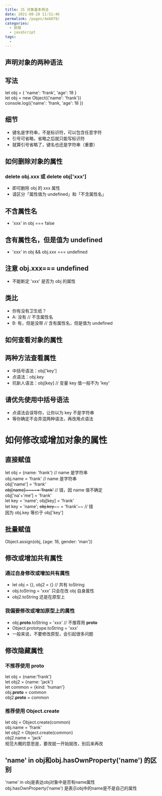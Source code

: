 ```yaml
---
title: JS 对象基本用法
date: 2021-08-28 11:51:46
permalink: /pages/4eb079/
categories:
  - 前端
  - javaScript
tags:
  - 
---
```

## 声明对象的两种语法
## 写法
let obj = { 'name': 'frank', 'age': 18 }<br />let obj = new Object({'name': 'frank'})<br />console.log({'name': 'frank, 'age': 18 })
## 细节

- 键名是字符串，不是标识符，可以包含任意字符
- 引号可省略，省略之后就只能写标识符
- 就算引号省略了，键名也还是字符串（重要）
## 如何删除对象的属性
### delete obj.xxx 或 delete obj['xxx']

- 即可删除 obj 的 xxx 属性
- 请区分「属性值为 undefined」和「不含属性名」
## 不含属性名

- 'xxx' in obj === false
## 含有属性名，但是值为 undefined

- 'xxx' in obj && obj.xxx === undefined
## 注意 obj.xxx=== undefined

- 不能断定 'xxx' 是否为 obj 的属性
## 类比

- 你有没有卫生纸？
- A: 没有 // 不含属性名
- B: 有，但是没带 // 含有属性名，但是值为 undefined
## 如何查看对象的属性
## 两种方法查看属性

- 中括号语法：obj['key']
- 点语法：obj.key
- 坑新人语法：obj[key] // 变量 key 值一般不为 'key'
## 请优先使用中括号语法

- 点语法会误导你，让你以为 key 不是字符串
- 等你确定不会弄混两种语法，再改用点语法
# 如何修改或增加对象的属性
## 直接赋值
let obj = {name: 'frank'} // name 是字符串<br />obj.name = 'frank' // name 是字符串<br />obj['name'] = 'frank' <br />~~obj[name]~~~~= 'frank'~~ // 错，因 name 值不确定<br />obj['na'+'me'] = 'frank'<br />let key = 'name'; obj[key] = 'frank'<br />let key = 'name'; ~~obj.key~~~~ = 'frank'~~ // 错<br />因为 obj.key 等价于 obj['key']
## 批量赋值
Object.assign(obj, {age: 18, gender: 'man'})
## 修改或增加共有属性
### 通过自身修改或增加共有属性

- let obj = {}, obj2 = {} // 共有 toString
- obj.toString = 'xxx' 只会在改 obj 自身属性
- obj2.toString 还是在原型上
### 我偏要修改或增加原型上的属性

- obj.__proto__.toString = 'xxx' // 不推荐用 __proto__
- Object.prototype.toString = 'xxx' 
- 一般来说，不要修改原型，会引起很多问题
## 修改隐藏属性
### 不推荐使用 __proto__
let obj = {name:'frank'}<br />let obj2 = {name: 'jack'}<br />let common = {kind: 'human'}<br />obj.__proto__ = common<br />obj2.__proto__ = common
### 推荐使用 Object.create
let obj = Object.create(common)<br />obj.name = 'frank'<br />let obj2 = Object.create(common)<br />obj2.name = 'jack'<br />规范大概的意思是，要改就一开始就改，别后来再改
## 'name' in obj和obj.hasOwnProperty('name') 的区别
'name' in obj是表达obj对象中是否有name属性<br />obj.hasOwnProperty('name') 是表示obj中的name是不是自己的属性

